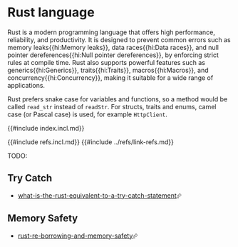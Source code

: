 # Rust language

Rust is a modern programming language that offers high performance, reliability, and productivity. It is designed to prevent common errors such as memory leaks{{hi:Memory leaks}}, data races{{hi:Data races}}, and null pointer dereferences{{hi:Null pointer dereferences}}, by enforcing strict rules at compile time. Rust also supports powerful features such as generics{{hi:Generics}}, traits{{hi:Traits}}, macros{{hi:Macros}}, and concurrency{{hi:Concurrency}}, making it suitable for a wide range of applications.

Rust prefers snake case for variables and functions, so a method would be called `read_str` instead of `readStr`. For structs, traits and enums, camel case (or Pascal case) is used, for example `HttpClient`.

{{#include index.incl.md}}

{{#include refs.incl.md}}
{{#include ../refs/link-refs.md}}

<div class="hidden">
TODO:

## Try Catch

- [what-is-the-rust-equivalent-to-a-try-catch-statement][stackoverflow-what-is-the-rust-equivalent-to-a-try-catch-statement]⮳

## Memory Safety

- [rust-re-borrowing-and-memory-safety][rust-re-borrowing-and-memory-safety]⮳

[stackoverflow-what-is-the-rust-equivalent-to-a-try-catch-statement]: https://stackoverflow.com/questions/55755552/what-is-the-rust-equivalent-to-a-try-catch-statement
[rust-re-borrowing-and-memory-safety]: https://felipemeriga.hashnode.dev/rust-re-borrowing-and-memory-safety?source=weekly

</div>
